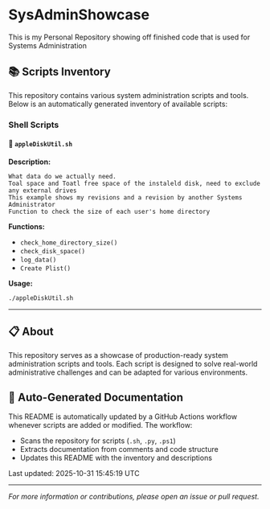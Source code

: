 # SysAdminShowcase
This is my Personal Repository showing off finished code that is used for Systems Administration

## 📚 Scripts Inventory

This repository contains various system administration scripts and tools. Below is an automatically generated inventory of available scripts:

### Shell Scripts

#### 🔧 `appleDiskUtil.sh`

**Description:**
```
What data do we actually need. 
Toal space and Toatl free space of the instaleld disk, need to exclude any external drives
This example shows my revisions and a revision by another Systems Administrator
Function to check the size of each user's home directory
```

**Functions:**
- `check_home_directory_size()`
- `check_disk_space()`
- `log_data()`
- `Create Plist()`

**Usage:**
```bash
./appleDiskUtil.sh
```

---


## 📋 About

This repository serves as a showcase of production-ready system administration scripts and tools. Each script is designed to solve real-world administrative challenges and can be adapted for various environments.

## 🔄 Auto-Generated Documentation

This README is automatically updated by a GitHub Actions workflow whenever scripts are added or modified. The workflow:
- Scans the repository for scripts (`.sh`, `.py`, `.ps1`)
- Extracts documentation from comments and code structure
- Updates this README with the inventory and descriptions

Last updated: 2025-10-31 15:45:19 UTC

---

*For more information or contributions, please open an issue or pull request.*
